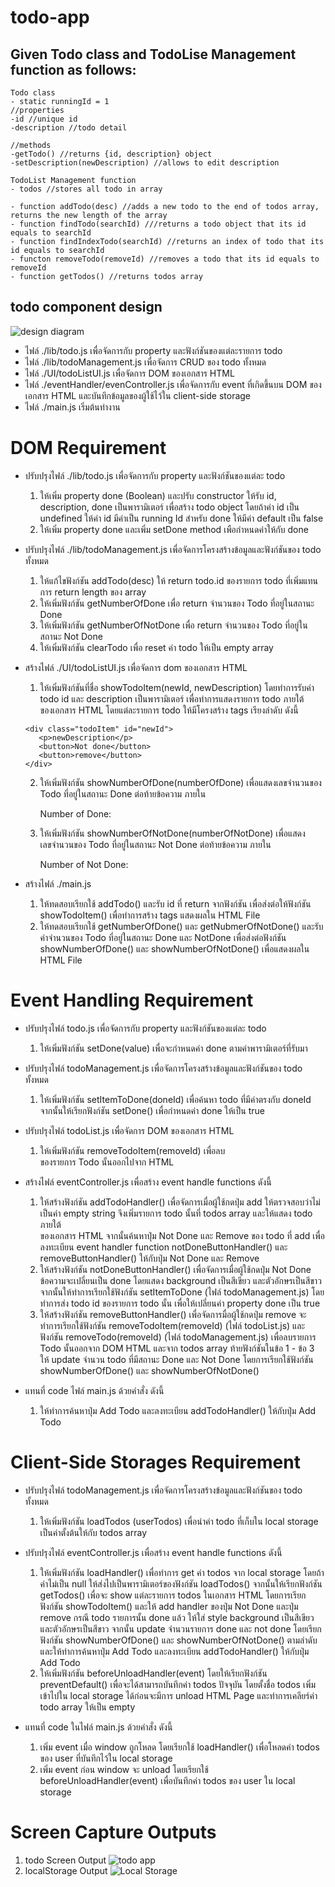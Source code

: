 # todo-app

## Given Todo class and TodoLise Management function as follows:

```
Todo class
- static runningId = 1
//properties
-id //unique id
-description //todo detail

//methods
-getTodo() //returns {id, description} object
-setDescription(newDescription) //allows to edit description
```

```
TodoList Management function
- todos //stores all todo in array

- function addTodo(desc) //adds a new todo to the end of todos array, returns the new length of the array
- function findTodo(searchId) ///returns a todo object that its id equals to searchId
- function findIndexTodo(searchId) //returns an index of todo that its id equals to searchId
- functon removeTodo(removeId) //removes a todo that its id equals to removeId
- function getTodos() //returns todos array
```

## todo component design

![design diagram](/assets/images/todo-design.jpg)

- ไฟล์ ./lib/todo.js เพื่อจัดการกับ property และฟังก์ชันของแต่ละรายการ todo
- ไฟล์ ./lib/todoManagement.js เพื่อจัดการ CRUD ของ todo ทั้งหมด
- ไฟล์ ./UI/todoListUI.js เพื่อจัดการ DOM ของเอกสาร HTML
- ไฟล์ ./eventHandler/evenController.js เพื่อจัดการกับ event ที่เกิดขึ้นบน DOM ของเอกสาร HTML และบันทึกข้อมูลของผู้ใช้ไว้ใน client-side storage
- ไฟล์ ./main.js เริ่มต้นทำงาน

# DOM Requirement

- ปรับปรุงไฟล์ ./lib/todo.js เพื่อจัดการกับ property และฟังก์ชันของแต่ละ todo

  1. ให้เพิ่ม property done (Boolean) และปรับ constructor ให้รับ id, description, done เป็นพารามิเตอร์ เพื่อสร้าง todo object โดยถ้าค่า id เป็น undefined ให้ค่า id มีค่าเป็น running Id สำหรับ done ให้มีค่า default เป็น false
  2. ให้เพิ่ม property done และเพิ่ม setDone method เพือกำหนดค่าให้กับ done

- ปรับปรุงไฟล์ ./lib/todoManagement.js เพื่อจัดการโครงสร้างข้อมูลและฟังก์ชันของ todo ทั้งหมด

  1. ให้แก้ไขฟังก์ชัน addTodo(desc) ให้ return todo.id ของรายการ todo ที่เพิ่มแทนการ return length ของ array
  2. ให้เพิ่มฟังก์ชัน getNumberOfDone เพื่อ return จำนวนของ Todo ที่อยู่ในสถานะ Done
  3. ให้เพิ่มฟังก์ชัน getNumberOfNotDone เพื่อ return จำนวนของ Todo ที่อยู่ในสถานะ Not Done
  4. ให้เพิ่มฟังก์ชัน clearTodo เพื่อ reset ค่า todo ให้เป็น empty array

- สร้างไฟล์ ./UI/todoListUI.js เพื่อจัดการ dom ของเอกสาร HTML
  1. ให้เพิ่มฟังก์ชันที่ชื่อ showTodoItem(newId, newDescription) โดยทำการรับค่า todo id และ description เป็นพารามิเตอร์ เพื่อทำการแสดงรายการ todo ภายใต้ <div id="listTodo"></div> ของเอกสาร HTML โดยแต่ละรายการ todo ให้มีโครงสร้าง tags เรียงลำดับ ดังนี้
  ```
  <div class="todoItem" id="newId">
     <p>newDescription</p>
     <button>Not done</button>
     <button>remove</button>
  </div>
  ```
  2. ให้เพิ่มฟังก์ชัน showNumberOfDone(numberOfDone) เพื่อแสดงเลขจำนวนของ Todo ที่อยู่ในสถานะ Done ต่อท้ายข้อความ ภายใน <p id="done">Number of Done: </p>
  3. ให้เพิ่มฟังก์ชัน showNumberOfNotDone(numberOfNotDone) เพื่อแสดงเลขจำนวนของ Todo ที่อยู่ในสถานะ Not Done ต่อท้ายข้อความ ภายใน <p id="notDone">Number of Not Done:</p>
- สร้างไฟล์ ./main.js
  1. ให้ทดสอบเรียกใช้ addTodo() และรับ id ที่ return จากฟังก์ชัน เพื่อส่งต่อให้ฟังก์ชัน showTodoItem() เพื่อทำการสร้าง tags แสดงผลใน HTML File
  2. ให้ทดสอบเรียกใช้ getNumberOfDone() และ getNubmerOfNotDone() และรับค่าจำนวนของ Todo ที่อยู่ในสถานะ Done และ NotDone เพื่อส่งต่อฟังก์ชัน showNumberOfDone() และ showNumberOfNotDone() เพื่อแสดงผลใน HTML File

# Event Handling Requirement

- ปรับปรุงไฟล์ todo.js เพื่อจัดการกับ property และฟังก์ชันของแต่ละ todo

  1. ให้เพิ่มฟังก์ชัน setDone(value) เพื่อจะกำหนดค่า done ตามค่าพารามิเตอร์ที่รับมา

- ปรับปรุงไฟล์ todoManagement.js เพื่อจัดการโครงสร้างข้อมูลและฟังก์ชันของ todo ทั้งหมด

  1. ให้เพิ่มฟังก์ชัน setItemToDone(doneId) เพื่อค้นหา todo ที่มีค่าตรงกับ doneId จากนั้นให้เรียกฟังก์ชัน setDone() เพื่อกำหนดค่า done ให้เป็น true

- ปรับปรุงไฟล์ todoList.js เพื่อจัดการ DOM ของเอกสาร HTML

  1. ให้เพิ่มฟังก์ชัน removeTodoItem(removeId) เพื่อลบ <div> ของรายการ Todo นั้นออกไปจาก HTML

- สร้างไฟล์ eventController.js เพื่อสร้าง event handle functions ดังนี้
  1. ให้สร้างฟังก์ชัน addTodoHandler() เพื่อจัดการเมื่อผู้ใช้กดปุ่ม add ให้ตรวจสอบว่าไม่เป็นค่า empty string จึงเพิ่มรายการ todo นั้นที่ todos array และให้แสดง todo ภายใต้ <div id="listTodo"></div> ของเอกสาร HTML จากนั้นค้นหาปุ่ม Not Done และ Remove ของ todo ที่ add เพื่อลงทะเบียน event handler function notDoneButtonHandler() และ removeButtonHandler() ให้กับปุ่ม Not Done และ Remove
  2. ให้สร้างฟังก์ชัน notDoneButtonHandler() เพื่อจัดการเมื่อผู้ใช้กดปุ่ม Not Done ข้อความจะเปลี่ยนเป็น done โดยแสดง background เป็นสีเขียว และตัวอักษรเป็นสีขาว จากนั้นให้ทำการเรียกใช้ฟังก์ชัน setItemToDone (ไฟล์ todoManagement.js) โดยทำการส่ง todo id ของรายการ todo นั้น เพื่อให้เปลี่ยนค่า property done เป็น true
  3. ให้สร้างฟังก์ชัน removeButtonHandler() เพื่อจัดการมื่อผู้ใช้กดปุ่ม remove จะทำการเรียกใช้ฟังก์ชัน removeTodoItem(removeId) (ไฟล์ todoList.js) และฟังก์ชัน removeTodo(removeId) (ไฟล์ todoManagement.js) เพื่อลบรายการ Todo นั้นออกจาก DOM HTML และจาก todos array
     ท้ายฟังก์ชันในข้อ 1 - ข้อ 3 ให้ update จำนวน todo ที่มีสถานะ Done และ Not Done โดยการเรียกใช้ฟังก์ชัน showNumberOfDone() และ showNumberOfNotDone()
- แทนที่ code ไฟล์ main.js ด้วยคำสั่ง ดังนี้
  1. ให้ทำการค้นหาปุ่ม Add Todo และลงทะเบียน addTodoHandler() ให้กับปุ่ม Add Todo

# Client-Side Storages Requirement

- ปรับปรุงไฟล์ todoManagement.js เพื่อจัดการโครงสร้างข้อมูลและฟังก์ชันของ todo ทั้งหมด
  1. ให้เพิ่มฟังก์ชัน loadTodos (userTodos) เพื่อนำค่า todo ที่เก็บใน local storage เป็นค่าตั้งต้นให้กับ todos array
- ปรับปรุงไฟล์ eventController.js เพื่อสร้าง event handle functions ดังนี้

  1. ให้เพิ่มฟังก์ชัน loadHandler() เพื่อทำการ get ค่า todos จาก local storage โดยถ้าค่าไม่เป็น null ให้ส่งไปเป็นพารามิเตอร์ของฟังก์ชัน loadTodos() จากนั้นให้เรียกฟังก์ชัน getTodos() เพื่อจะ show แต่ละรายการ todos ในเอกสาร HTML โดยการเรียกฟังก์ชัน showTodoItem() และให้ add handler ของปุ่ม Not Done และปุ่ม remove กรณี todo รายการนั้น done แล้ว ให้ใส่ style background เป็นสีเขียว และตัวอักษรเป็นสีขาว จากนั้น update จำนวนรายการ done และ not done โดยเรียกฟังก์ชัน showNumberOfDone() และ showNumberOfNotDone() ตามลำดับ และให้ทำการค้นหาปุ่ม Add Todo และลงทะเบียน addTodoHandler() ให้กับปุ่ม Add Todo
  2. ให้เพิ่มฟังก์ชัน beforeUnloadHandler(event) โดยให้เรียกฟังก์ชัน preventDefault() เพื่อจะได้สามารถบันทึกค่า todos ปัจจุบัน โดยตั้งชื่อ todos เพิ่มเข้าไปใน local storage ได้ก่อนจะมีการ unload HTML Page และทำการเคลียร์ค่า todo array ให้เป็น empty

- แทนที่ code ในไฟล์ main.js ด้วยคำสั่ง ดังนี้
  1. เพิ่ม event เมื่อ window ถูกโหลด โดยเรียกใช้ loadHandler() เพื่อโหลดค่า todos ของ user ที่บันทึกไว้ใน local storage
  2. เพิ่ม event ก่อน window จะ unload โดยเรียกใช้ beforeUnloadHandler(event) เพื่อบันทึกค่า todos ของ user ใน local storage

# Screen Capture Outputs

1. todo Screen Output
   ![todo app](/assets/images/output1.JPG)
2. localStorage Output
   ![Local Storage](/assets/images/output2.JPG)
